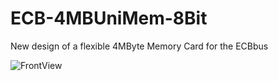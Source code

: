 # ECB-4MBUniMem-8Bit
New design of a flexible 4MByte Memory Card for the ECBbus

![FrontView](https://github.com/hjkit/ECB-4MBUniMem-8Bit/Pictures/4MB-UniMem-Besteuckungseite.png)
